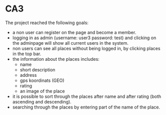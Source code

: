 # CA3

The project reached the following goals:
- a non user can register on the page and become a member.
- logging in as admin (username: user3 password: test) and clicking on the adminpage will show all current users in the system.
- non users can see all places without being logged in, by clicking places in the top bar.
- the information about the places includes:
	- name
	- short description
	- address
	- gps koordinats (GEO)
	- rating
	- an image of the place
- it is possible to sort through the places after name and after rating (both ascending and descending). 
- searching through the places by entering part of the name of the place.



